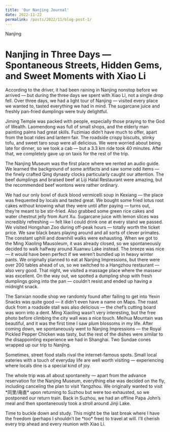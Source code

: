 ```yaml
---
title: 'Our Nanjing Journal'
date: 2022-11-22
permalink: /posts/2022/11/blog-post-1/
---
```

Nanjing

Nanjing in Three Days — Spontaneous Streets, Hidden Gems, and Sweet Moments with Xiao Li
======
<p>According to the driver, it had been raining in Nanjing nonstop before we arrived — but during the three days we spent with Xiao Li, not a single drop fell. Over three days, we had a light tour of Nanjing — visited every place we wanted to, tasted everything we had in mind. The sugarcane juice and freshly pan-fried dumplings were truly delightful.</p>  
<p>Jiming Temple was packed with people, especially those praying to the God of Wealth. Laomendong was full of small shops, and the elderly man painting palms had great skills. Fuzimiao didn’t have much to offer, apart from the boat rides and lantern fair. The roadside crispy biscuits, stinky tofu, and sweet taro soup were all delicious. We were worried about being late for dinner, so we took a cab — but a 3.3 km ride took 40 minutes. After that, we completely gave up on taxis for the rest of the trip.</p>  
<p>The Nanjing Museum was the first place where we rented an audio guide. We learned the background of some artifacts and saw some odd items — the finely crafted Qing dynasty clocks particularly caught our attention. The beef dumplings and braised beef at Liji Halal Restaurant were amazing, but the recommended beef wontons were rather ordinary.</p>  
<p>We had our only bowl of duck blood vermicelli soup in Kexiang — the place was frequented by locals and tasted great. We bought some fried lotus root cakes without knowing what they were until after paying — turns out, they’re meant to be stir-fried. Also grabbed some green rice cakes and water chestnut jelly from Aunt Xu. Sugarcane juice with lemon slices was incredibly refreshing — felt like I could drink one at every stand we passed. We visited Hongshan Zoo during off-peak hours — totally worth the ticket price. We saw black bears playing around and all sorts of clever primates. The constant uphill and downhill walks were exhausting. When we got to the Ming Xiaoling Mausoleum, it was already closed, so we spontaneously decided to walk halfway around Xuanwu Lake instead. The breeze was nice — it would have been perfect if we weren’t bundled up in heavy winter pants. We originally planned to eat at Nanjing Impressions, but there were over 200 tables ahead of us, so we switched to a Hangzhou restaurant — also very good. That night, we visited a massage place where the masseur was excellent. On the way out, we spotted a dumpling shop with fresh dumplings going into the pan — couldn’t resist and ended up having a midnight snack.</p>  
<p>The Sanxian noodle shop we randomly found after failing to get into Yexin Snacks was quite good — it didn’t even have a name on Maps. The roast duck from a roadside stall was also delicious — the chef’s cutting board was worn into a dent. Ming Xiaoling wasn’t very interesting, but the free photo before climbing the city wall was a nice touch. Meihua Mountain was beautiful, and it was the first time I saw plum blossoms in my life. After coming down, we spontaneously went to Nanjing Impressions — the Royal Pickled Pepper Chicken was tasty, but the rest of the dishes were similar to the disappointing experience we had in Shanghai. Two Sundae cones wrapped up our trip to Nanjing.</p>  
<p>Sometimes, street food stalls rival the internet-famous spots. Small local eateries with a touch of everyday life are well worth visiting — experiencing where locals dine is a special kind of joy.</p>  
<p>The whole trip was all about spontaneity — apart from the advance reservation for the Nanjing Museum, everything else was decided on the fly, including canceling the plan to visit Yangzhou. We originally wanted to visit *同里/甪直* upon returning to Suzhou but were too exhausted, so we postponed our return train. Back in Suzhou, we had an offline Papa John’s meal and then spontaneously took a stroll around Jinji Lake.</p>  
<p>Time to buckle down and study. This might be the last break where I have the freedom (perhaps I shouldn’t be *too* free) to travel at will. I’ll cherish every trip ahead and every reunion with Xiao Li.</p>
